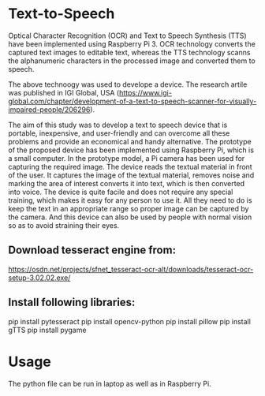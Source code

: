 # Text-to-Speech

Optical Character Recognition (OCR) and Text to Speech Synthesis (TTS) have been implemented using Raspberry Pi 3. OCR technology converts the captured text images to editable text, whereas the TTS technology scanns the alphanumeric characters in the processed image and converted them to speech.


The above technoogy was used to develope a device. The research artile was published in IGI Global, USA (https://www.igi-global.com/chapter/development-of-a-text-to-speech-scanner-for-visually-impaired-people/206296).

The aim of this study was to develop a text to speech device that is portable, inexpensive, and user-friendly and can overcome all these problems and provide an economical and handy alternative. The prototype of the proposed device has been implemented using Raspberry Pi, which is a small computer. In the prototype model, a Pi camera has been used for capturing the required image. The device reads the textual material in front of the user. It captures the image of the textual material, removes noise and marking the area of interest converts it into text, which is then converted into voice. The device is quite facile and does not require any special training, which makes it easy for any person to use it. All they need to do is keep the text in an appropriate range so proper image can be captured by the camera. And this device can also be used by people with normal vision so as to avoid straining their eyes.

## Download tesseract engine from: 
https://osdn.net/projects/sfnet_tesseract-ocr-alt/downloads/tesseract-ocr-setup-3.02.02.exe/

## Install following libraries:
pip install pytesseract
pip install opencv-python
pip install pillow
pip install gTTS
pip install pygame

# Usage
The python file can be run in laptop as well as in Raspberry Pi.
